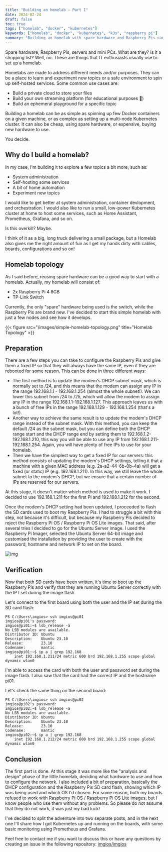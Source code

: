 ```yaml
---
title: "Building an homelab — Part I"
date: 2024-02-24
draft: false
toc: true
tags: ["homelab", "docker", "kubernetes"]
keywords: ["homelab", "docker", "kubernetes", "k3s", "raspberry pi"]
summary: "Building an homelab with spare hardware and Raspberry Pis can be funny as well as educational. This post covers a Kubernetes homelab built by using two Raspberry Pi 4 nodes."
---
```


Spare hardware, Raspberry Pis, servers and mini PCs. What are they? Is it a shopping list? Well, no. These are things that IT enthusiasts usually use to set up a homelab.

Homelabs are made to address different needs and/or purposes. They can be a place to learn and experiment new topics or a safe environment to spin up self-hosted services. Some common use cases are:
- Build a private cloud to store your files
- Build your own streaming platform (for educational purposes 👀)
- Build an ephemeral playground for a specific topic

Building a homelab can be as simple as spinning up few Docker containers on a given machine, or as complex as setting up a multi-node Kubernetes cluster. It can also be cheap, using spare hardware, or expensive, buying new hardware to use.

You decide.

## Why do I build a homelab?

In my case, I'm building it to explore a few topics a bit more, such as:
- System administration
- Self-hosting some services
- A bit of home automation
- Experiment new topics

I would like to get better at system administration, container devlopment, and orchestration. I would also like to run a small, low-power Kubernetes cluster at home to host some services, such as Home Assistant, Prometheus, Grafana, and so on.

Is this overkill? Maybe.

I think of it as a big, long truck delivering a small package, but a Homelab also gives me the right amount of fun as I get my hands dirty with cables, boards, configurations and so on!

## Homelab topology

As I said before, reusing spare hardware can be a good way to start with a homelab. Actually, my homelab will consist of:
- 2x Raspberry Pi 4 8GB
- TP-Link Switch

Currently, the only "spare" hardware being used is the switch, while the Raspberry Pis are brand new. I've decided to start this simple homelab with just a few nodes and see how it develops.

{{< figure src="/images/simple-homelab-topology.png" title="Homelab Topology" >}}

## Preparation

There are a few steps you can take to configure the Raspberry Pis and give them a fixed IP so that they will always have the same IP, even if they are rebooted for some reason. This can be done in three different ways:
- The first method is to update the modem's DHCP subnet mask, which is normally set to /24, and this means that the modem can assign any IP in the range 192.168.1.1 - 192.168.1.254 (almost the whole subnet!). We can lower this subnet from /24 to /25, which will allow the modem to assign any IP in the range 192.168.1.1-192.168.1.127. This approach leaves us with a bunch of free IPs in the range 192.168.1.129 - 192.168.1.254 (that's a lot!).
- Another way to achieve the same result is to update the modem's DHCP range instead of the subnet mask. With this method, you can keep the default /24 as the subnet mask, but you can define both the DHCP range start and the DHCP range end by setting them to 192.168.1.2-192.168.1.210, this way you will be able to use any IP from 192.168.1.211-192.168.1.254. Again, you will have plenty of free IPs to use for your homelab.
- Then we have the simplest way to get a fixed IP for our servers: this method consists of updating the modem's DHCP settings, telling it that a machine with a given MAC address (e.g. 2a-a2-44-6b-0b-4a) will get a fixed (or static) IP (e.g. 192.168.1.211). In this way, we still leave the whole subnet to the modem's DHCP, but we ensure that a certain number of IPs are reserved for our servers.

At this stage, it doesn't matter which method is used to make it work. I decided to use 192.168.1.211 for the first Pi and 192.168.1.212 for the second.

Once the modem's DHCP setting had been updated, I proceeded to flash the SD cards used to boot my Raspberry Pis. I had to struggle a bit with this step, not because it's difficult, but because my Raspberry Pis decided to reject the Raspberry Pi OS / Raspberry Pi OS Lite images. That said, after several tries I decided to go for the Ubuntu Server image. I used the Raspberry Pi Imager, selected the Ubuntu Server 64-bit image and customised the installation by providing the user to create with the password, hostname and network IP to set on the board.

![img](/images/raspberry-tower.jpg "Raspberry Pis Tower")

## Verification

Now that both SD cards have been written, it's time to boot up the Raspberry Pis and verify that they are running Ubuntu Server correctly with the IP I set during the image flash.

Let's connect to the first board using both the user and the IP set during the SD card flash:

```shell
PS C:\Users\imgios> ssh imgios@pi01
imgios@pi01's password:
imgios@pi01:~$ lsb_release -a
No LSB modules are available.
Distributor ID: Ubuntu
Description:    Ubuntu 23.10
Release:        23.10
Codename:       mantic
imgios@pi01:~$ ip a | grep 192.168
    inet 192.168.1.211/24 metric 600 brd 192.168.1.255 scope global dynamic wlan0
```

I'm able to access the card with both the user and password set during the image flash. I also saw that the card had the correct IP and the hostname pi01.

Let's check the same thing on the second board:

```shell
PS C:\Users\imgios> ssh imgios@pi02
imgios@pi02's password:
imgios@pi02:~$ lsb_release -a
No LSB modules are available.
Distributor ID: Ubuntu
Description:    Ubuntu 23.10
Release:        23.10
Codename:       mantic
imgios@pi02:~$ ip a | grep 192.168
    inet 192.168.1.212/24 metric 600 brd 192.168.1.255 scope global dynamic wlan0
```

## Conclusion

The first part is done. At this stage it was more like the "analysis and design" phase of the little homelab, deciding what hardware to use and how to configure the network. I also included a bit of preparation, basically the DHCP configuration and the Raspberry Pis SD card flash, showing which IP was being used and which OS I'd chosen. For some reason, both my boards refused to work with Raspberry Pi OS / Raspberry Pi OS Lite images, but I know people who use them without any problems. So please do not assume that they do not work, it was just my bad luck!

I've decided to split the adventure into two separate posts, and in the next one I'll share how I got Kubernetes up and running on the boards, with some basic monitoring using Prometheus and Grafana.

Feel free to contact me if you want to discuss this or have any questions by creating an issue in the following repository: [imgios/imgios](https://github.com/imgios/imgios)
